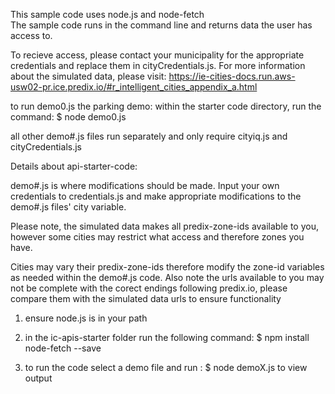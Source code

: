 This sample code uses node.js and node-fetch  
The sample code runs in the command line and returns data the user has access to.

To recieve access, please contact your municipality for the appropriate credentials and replace them in cityCredentials.js.
For more information about the simulated data, please visit: https://ie-cities-docs.run.aws-usw02-pr.ice.predix.io/#r_intelligent_cities_appendix_a.html 


to run demo0.js the parking demo:
within the starter code directory, run the command:
$ node demo0.js

all other demo#.js files run separately and only require cityiq.js and cityCredentials.js



Details about api-starter-code:

demo#.js is where modifications should be made.
Input your own credentials to credentials.js and make appropriate modifications to the demo#.js files' city variable.

Please note, the simulated data makes all predix-zone-ids available to you, however some cities may restrict what access and therefore zones you have.

Cities may vary their predix-zone-ids therefore modify the zone-id variables as needed within the demo#.js code. Also note the urls available to you may not be complete with the corect endings following predix.io, please compare them with the simulated data urls to ensure functionality


1. ensure node.js is in your path
2. in the ic-apis-starter folder run the following command:
$ npm install node-fetch --save

3. to run the code select a demo file and run :
$ node demoX.js to view output
